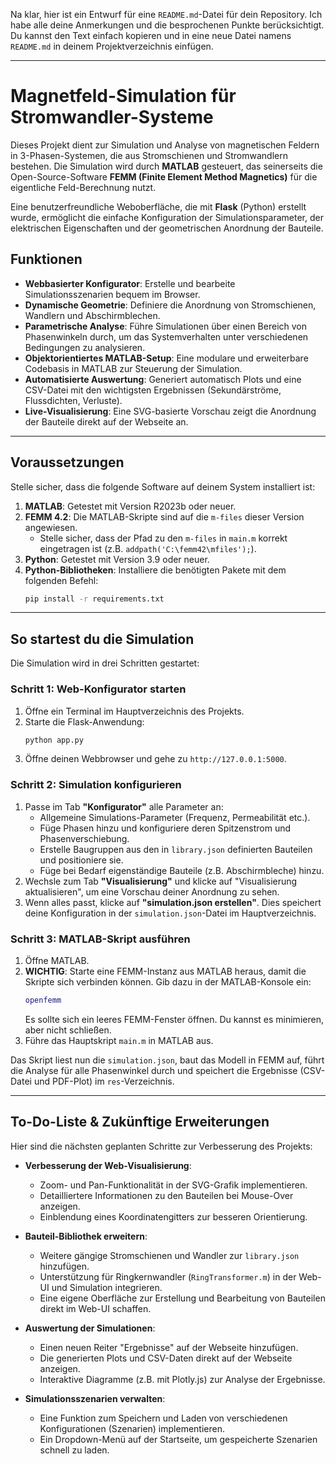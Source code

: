 Na klar, hier ist ein Entwurf für eine `README.md`-Datei für dein Repository. Ich habe alle deine Anmerkungen und die besprochenen Punkte berücksichtigt. Du kannst den Text einfach kopieren und in eine neue Datei namens `README.md` in deinem Projektverzeichnis einfügen.

---

# Magnetfeld-Simulation für Stromwandler-Systeme

Dieses Projekt dient zur Simulation und Analyse von magnetischen Feldern in 3-Phasen-Systemen, die aus Stromschienen und Stromwandlern bestehen. Die Simulation wird durch **MATLAB** gesteuert, das seinerseits die Open-Source-Software **FEMM (Finite Element Method Magnetics)** für die eigentliche Feld-Berechnung nutzt.

Eine benutzerfreundliche Weboberfläche, die mit **Flask** (Python) erstellt wurde, ermöglicht die einfache Konfiguration der Simulationsparameter, der elektrischen Eigenschaften und der geometrischen Anordnung der Bauteile.

## Funktionen

- **Webbasierter Konfigurator**: Erstelle und bearbeite Simulationsszenarien bequem im Browser.
- **Dynamische Geometrie**: Definiere die Anordnung von Stromschienen, Wandlern und Abschirmblechen.
- **Parametrische Analyse**: Führe Simulationen über einen Bereich von Phasenwinkeln durch, um das Systemverhalten unter verschiedenen Bedingungen zu analysieren.
- **Objektorientiertes MATLAB-Setup**: Eine modulare und erweiterbare Codebasis in MATLAB zur Steuerung der Simulation.
- **Automatisierte Auswertung**: Generiert automatisch Plots und eine CSV-Datei mit den wichtigsten Ergebnissen (Sekundärströme, Flussdichten, Verluste).
- **Live-Visualisierung**: Eine SVG-basierte Vorschau zeigt die Anordnung der Bauteile direkt auf der Webseite an.

---

## Voraussetzungen

Stelle sicher, dass die folgende Software auf deinem System installiert ist:

1.  **MATLAB**: Getestet mit Version R2023b oder neuer.
2.  **FEMM 4.2**: Die MATLAB-Skripte sind auf die `m-files` dieser Version angewiesen.
    - Stelle sicher, dass der Pfad zu den `m-files` in `main.m` korrekt eingetragen ist (z.B. `addpath('C:\femm42\mfiles');`).
3.  **Python**: Getestet mit Version 3.9 oder neuer.
4.  **Python-Bibliotheken**: Installiere die benötigten Pakete mit dem folgenden Befehl:
    ```bash
    pip install -r requirements.txt
    ```

---

## So startest du die Simulation

Die Simulation wird in drei Schritten gestartet:

### Schritt 1: Web-Konfigurator starten

1.  Öffne ein Terminal im Hauptverzeichnis des Projekts.
2.  Starte die Flask-Anwendung:
    ```bash
    python app.py
    ```
3.  Öffne deinen Webbrowser und gehe zu `http://127.0.0.1:5000`.

### Schritt 2: Simulation konfigurieren

1.  Passe im Tab **"Konfigurator"** alle Parameter an:
    - Allgemeine Simulations-Parameter (Frequenz, Permeabilität etc.).
    - Füge Phasen hinzu und konfiguriere deren Spitzenstrom und Phasenverschiebung.
    - Erstelle Baugruppen aus den in `library.json` definierten Bauteilen und positioniere sie.
    - Füge bei Bedarf eigenständige Bauteile (z.B. Abschirmbleche) hinzu.
2.  Wechsle zum Tab **"Visualisierung"** und klicke auf "Visualisierung aktualisieren", um eine Vorschau deiner Anordnung zu sehen.
3.  Wenn alles passt, klicke auf **"simulation.json erstellen"**. Dies speichert deine Konfiguration in der `simulation.json`-Datei im Hauptverzeichnis.

### Schritt 3: MATLAB-Skript ausführen

1.  Öffne MATLAB.
2.  **WICHTIG**: Starte eine FEMM-Instanz aus MATLAB heraus, damit die Skripte sich verbinden können. Gib dazu in der MATLAB-Konsole ein:
    ```matlab
    openfemm
    ```
    Es sollte sich ein leeres FEMM-Fenster öffnen. Du kannst es minimieren, aber nicht schließen.
3.  Führe das Hauptskript `main.m` in MATLAB aus.

Das Skript liest nun die `simulation.json`, baut das Modell in FEMM auf, führt die Analyse für alle Phasenwinkel durch und speichert die Ergebnisse (CSV-Datei und PDF-Plot) im `res`-Verzeichnis.

---

## To-Do-Liste & Zukünftige Erweiterungen

Hier sind die nächsten geplanten Schritte zur Verbesserung des Projekts:

- **Verbesserung der Web-Visualisierung**:

  - Zoom- und Pan-Funktionalität in der SVG-Grafik implementieren.
  - Detailliertere Informationen zu den Bauteilen bei Mouse-Over anzeigen.
  - Einblendung eines Koordinatengitters zur besseren Orientierung.

- **Bauteil-Bibliothek erweitern**:

  - Weitere gängige Stromschienen und Wandler zur `library.json` hinzufügen.
  - Unterstützung für Ringkernwandler (`RingTransformer.m`) in der Web-UI und Simulation integrieren.
  - Eine eigene Oberfläche zur Erstellung und Bearbeitung von Bauteilen direkt im Web-UI schaffen.

- **Auswertung der Simulationen**:

  - Einen neuen Reiter "Ergebnisse" auf der Webseite hinzufügen.
  - Die generierten Plots und CSV-Daten direkt auf der Webseite anzeigen.
  - Interaktive Diagramme (z.B. mit Plotly.js) zur Analyse der Ergebnisse.

- **Simulationsszenarien verwalten**:

  - Eine Funktion zum Speichern und Laden von verschiedenen Konfigurationen (Szenarien) implementieren.
  - Ein Dropdown-Menü auf der Startseite, um gespeicherte Szenarien schnell zu laden.
